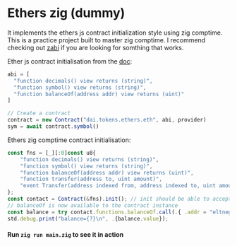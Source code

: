 # Ethers zig (dummy)
It implements the ethers js contract initialization style using zig comptime. This is a practice project built to master zig comptime. I recommend checking out [zabi](https://github.com/Raiden1411/zabi) if you are looking for somthing that works.

Ether js contract initialisation from the [doc](https://docs.ethers.org/v6/getting-started/#starting-contracts):
```js
abi = [
  "function decimals() view returns (string)",
  "function symbol() view returns (string)",
  "function balanceOf(address addr) view returns (uint)"
]

// Create a contract
contract = new Contract("dai.tokens.ethers.eth", abi, provider)
sym = await contract.symbol()
```

Ethers zig comptime contract initialisation:
```js
const fns = [_][:0]const u8{
    "function decimals() view returns (string)",
    "function symbol() view returns (string)",
    "function balanceOf(address addr) view returns (uint)",
    "function transfer(address to, uint amount)",
    "event Transfer(address indexed from, address indexed to, uint amount)",
};
const contact = Contract(&fns).init(); // init should be able to accept provider and contract address
// balanceOf is now available to the contract instance
const balance = try contact.functions.balanceOf.call(.{ .addr = "eltneg.eth" });
std.debug.print("balance={?}\n", .{balance.value});
```

#### **Run `zig run main.zig` to see it in action**

